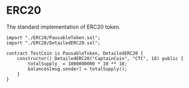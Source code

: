 # ERC20

The standard implementation of ERC20 token.

	import "./ERC20/PausableToken.sol";
	import "./ERC20/DetailedERC20.sol";

	contract TestCoin is PausableToken, DetailedERC20 {
		constructor() DetailedERC20("CaptainCoin", "CTC", 18) public {
			totalSupply_ = 1000000000 * 10 ** 18;
			balances[msg.sender] = totalSupply();
		}
	}